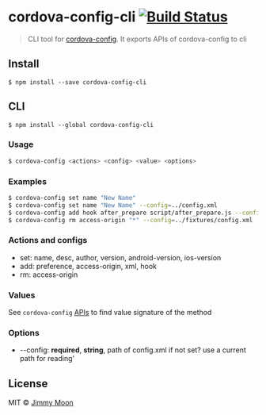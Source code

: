 # cordova-config-cli [![Build Status](https://travis-ci.org/ragingwind/cordova-config-cli.svg?branch=master)](https://travis-ci.org/ragingwind/cordova-config-cli)

> CLI tool for [cordova-config](https://github.com/SamVerschueren/cordova-config). It exports APIs of cordova-config to cli


## Install

```
$ npm install --save cordova-config-cli
```


## CLI

```
$ npm install --global cordova-config-cli
```

### Usage

```sh
$ cordova-config <actions> <config> <value> <options>
```

### Examples

```sh
$ cordova-config set name "New Name"
$ cordova-config set name "New Name" --config=../config.xml
$ cordova-config add hook after_prepare script/after_prepare.js --config=../config.xml
$ cordova-config rm access-origin "*" --config=../fixtures/config.xml
```

### Actions and configs

- set: name, desc, author, version, android-version, ios-version
- add: preference, access-origin, xml, hook
- rm: access-origin

### Values

See `cordova-config` [APIs](https://github.com/SamVerschueren/cordova-config#api) to find value signature of the method

### Options

- --config: **required**, **string**, path of config.xml if not set? use a current path for reading'

## License

MIT © [Jimmy Moon](http://ragingwind.me)
